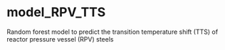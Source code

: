 # model_RPV_TTS
Random forest model to predict the transition temperature shift (TTS) of reactor pressure vessel (RPV) steels
